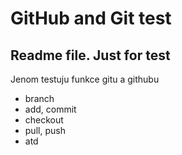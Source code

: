 # GitHub and Git test

## Readme file. Just for test

Jenom testuju funkce gitu a githubu

- branch
- add, commit
- checkout
- pull, push
- atd
